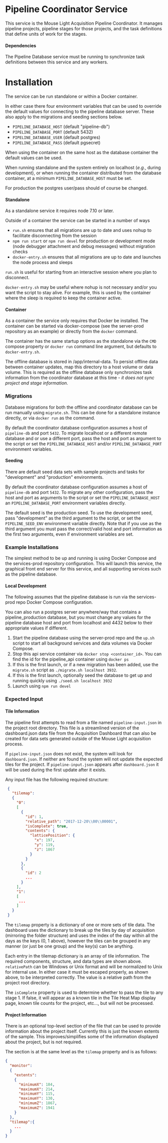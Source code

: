 # Pipeline Coordinator Service
This service is the Mouse Light Acquisition Pipeline Coordinator.  It manages pipeline projects, pipeline stages for those projects, and the task definitions
that define units of work for the stages.

#### Dependencies
The Pipeline Database service must be running to synchronize task definitions between this service and any workers.

# Installation
The service can be run standalone or within a Docker container.

In either case there four environment variables that can be used to override the default values for connecting to the pipeline database
server.  These also apply to the migrations and seeding sections below.
* `PIPELINE_DATABASE_HOST` (default "pipeline-db")
* `PIPELINE_DATABASE_PORT` (default 5432)
* `PIPELINE_DATABASE_USER` (default postgres)
* `PIPELINE_DATABASE_PASS` (default pgsecret)

When using the container on the same host as the database container the default values can be used.

When running standalone and the system entirely on localhost (*e.g.*, during development), or when running
the container distributed from the database container, at a minimum `PIPELINE_DATABASE_HOST` must be set.

For production the postgres user/pass should of course be changed.

#### Standalone
As a standalone service it requires node 7.10 or later. 

Outside of a container the service can be started in a number of ways
* `run.sh` ensures that all migrations are up to date and uses nohup to facilitate disconnecting from the session
* `npm run start` or `npm run devel` for production or development mode (node debugger attachment and debug messages) without migration checks
* `docker-entry.sh` ensures that all migrations are up to date and launches the node process and sleeps

`run.sh` is useful for starting from an interactive session where you plan to disconnect.

`docker-entry.sh` may be useful where nohup is not necessary and/or you want the script to stay alive.   For example, this is
 used by the container where the sleep is required to keep the container active.

#### Container

As a container the service only requires that Docker be installed.  The container can be started via docker-compose (see the server-prod
repository as an example) or directly from the `docker` command.

The container has the same startup options as the standalone via the `CMD` compose property or `docker run` command line 
argument, but defaults to `docker-entry.sh`.

The offline database is stored in /app/internal-data.  To persist offline data between container updates, map this directory to
a host volume or data volume.  This is required as the offline database only synchronizes task information from the coordinator
database at this time - *it does not sync project and stage information*.

### Migrations
Database migrations for both the offline and coordinator database can be run manually using `migrate.sh`.  This can be done
for a standalone instance directly, or via `docker run` as the command.

By default the coordinator database configuration assumes a host of `pipeline-db` and port `5432`.  To migrate localhost or a different
remote database and or use a different port, pass the host and port as argument to the script or set the `PIPELINE_DATABASE_HOST`
and/or `PIPELINE_DATABASE_PORT` environment variables.

#### Seeding
There are default seed data sets with sample projects and tasks for "development" and "production" environments.

By default the coordinator database configuration assumes a host of `pipeline-db` and port `5432`.  To migrate any other
configuration, pass the host and port as arguments to the script or set the `PIPELINE_DATABASE_HOST` an
 `PIPELINE_DATABASE_PORT` environment variables directly.

The default seed is the production seed.  To use the development seed, pass "development" as the third argument to the
script, or set the `PIPELINE_SEED_ENV` environment variable directly.  Note that if you use as the third argument you
must pass the correct/valid host and port information as the first two arguments, even if environment variables are set.

### Example Installations

The simplest method to be up and running is using Docker Compose and the services-prod repository configuration.  This 
will launch this service, the graphical front end server for this service, and all supporting services such as the 
pipeline database.

#### Local Development
The following assumes that the pipeline database is run via the services-prod repo Docker Compose configuration.  

You can also run a postgres server anywhere/way that contains a pipeline_production database, but you must change any
values for the pipeline database host and port from localhost and 4432 below to their appropriate values if different.

1. Start the pipeline database using the server-prod repo and the `up.sh` script to start all background services and
data volumes via Docker Compose.
2. Stop this api service container via `docker stop <container_id>`.  You can find the id for the pipeline_api container using `docker ps`
3. If this is the first launch, or if a new migration has been added, use the `migrate.sh` script as `./migrate.sh localhost 3932`.
4. If this is the first launch, optionally seed the database to get up and running quickly using `./seed.sh localhost 3932`
5. Launch using `npm run devel` 

### Expected Input
#### Tile Information
The pipeline first attempts to read from a file named `pipeline-input.json` in the project root directory.  This file is
a streamlined version of the dashboard.json data file from the Acquisition Dashboard that can also be created for data
sets generated outside of the Mouse Light acquisition process.

If `pipeline-input.json` does not exist, the system will look for `dashboard.json`.  If neither are found the system will
not update the expected tiles for the project.  If `pipeline-input.json` appears after `dashboard.json` it will be used
during the first update after it exists.

Any input file has the following required structure:
```json
 {
   "tilemap":
   {
     "0":
     [
       {
         "id": 1,
         "relative_path": "2017-12-20\\00\\00001",
         "isComplete": true,
         "contents": {
           "latticePosition": {
             "x": 197,
             "y": 119,
             "z": 1867
           }
         }       
       },
       {
         "id": 2
         ...
       }
     ],
     "1":
     [
      ...
     ]
   }
 }
```

The `tilemap` property is a dictionary of one or more sets of tile data.  The dashboard uses the dictionary to break up
the tiles by day of acquisition (mirroring the folder structure) and uses the index of the day within all the days
as the keys (0, 1 above), however the tiles can be grouped in any manner (or just be one group) and the key(s) can be anything.

Each entry in the tilemap dictionary is an array of tile information.  The required components, structure, and data
types are shown above. `relativePath` can be Windows or Unix format and will be normalized to Unix for internal use.  In
either case it must be escaped properly, as shown above, to be interpreted correctly.  The value is a relative path from
the project root directory.

The `isComplete` property is used to determine whether to pass the tile to any stage 1.  If false, it will appear as a
known tile in the Tile Heat Map display page, known tile counts for the project, etc..., but will not be processed.

#### Project Information
There is an optional top-level section of the file that can be used to provide information about the project itself.
Currently this is just the known extents of the sample.  This improves/simplifies some of the information displayed about the 
project, but is not required.

The section is at the same level as the `tilemap` property and is as follows:
```json
{
  "monitor":
  {
    "extents":
    {
      "minimumX": 184,
      "maximumX": 214,
      "minimumY": 115,
      "maximumY": 130,
      "minimumZ": 1867,
      "maximumZ": 1941
    }
  },
  "tilemap":{
    ...
  }
}
```